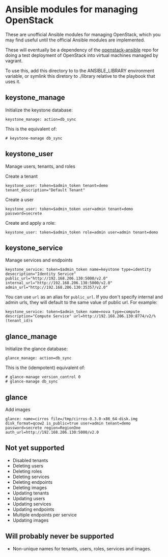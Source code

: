 # Ansible modules for managing OpenStack

These are unofficial Ansible modules for managing OpenStack, which you may find useful until the official Ansible modules are implemented.

These will eventually be a dependency of the [openstack-ansible][1] repo for doing a test deployment of OpenStack into virtual machines managed by vagrant.

To use this, add this directory to to the ANSIBLE_LIBRARY environment variable, or symlink this diretory to ./library relative to the playbook that uses it.

[1]: http://github.com/lorin/openstack-ansible

## keystone_manage

Initialize the keystone database:

    keystone_manage: action=db_sync

This is the equivalent of:

    # keystone-manage db_sync


## keystone_user

Manage users, tenants, and roles

Create a tenant

    keystone_user: token=$admin_token tenant=demo tenant_description="Default Tenant"

Create a user

    keystone_user: token=$admin_token user=admin tenant=demo password=secrete

Create and apply a role:

    keystone_user: token=$admin_token role=admin user=admin tenant=demo

## keystone_service

Manage services and endpoints

    keystone_service: token=$admin_token name=keystone type=identity desecription="Identity Service" public_url="http://192.168.206.130:5000/v2.0" internal_url="http://192.168.206.130:5000/v2.0" admin_url="http://192.168.206.130:35357/v2.0"

You can use `url` as an alias for `public_url`. If you don't specify internal and admin urls, they will default to the same value of public url. For example:

    keystone_service: token=$admin_token name=nova type=compute description="Compute Service" url=http://192.168.206.130:8774/v2/%(tenant_id)s


## glance_manage

Initialize the glance database:

    glance_manage: action=db_sync

This is the (idempotent) equivalent of:

    # glance-manage version_control 0
    # glance-manage db_sync


## glance

Add images

    glance: name=cirros file=/tmp/cirros-0.3.0-x86_64-disk.img disk_format=qcow2 is_public=true user=admin tenant=demo password=secrete region=RegionOne auth_url=http://192.168.206.130:5000/v2.0

## Not yet supported
- Disabled tenants
- Deleting users
- Deleting roles
- Deleting services
- Deleting endpoints
- Deleting images
- Updating tenants
- Updating users
- Updating services
- Updating endpoints
- Multiple endpoints per service
- Updating images


## Will probably never be supported
- Non-unique names for tenants, users, roles, services and images.


